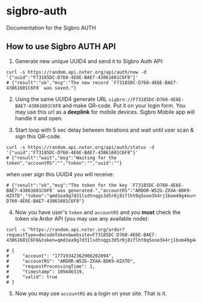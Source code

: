 # sigbro-auth
Documentation for the Sigbro AUTH

## How to use Sigbro AUTH API

1. Generate new unique UUID4 and send it to Sigbro Auth API:
```shell
curl -s https://random.api.nxter.org/api/auth/new -d '{"uuid":"F73185DC-D760-4E6E-BAE7-43861601C6F8"}'
# {"result":"ok","msg":"The new record `F73185DC-D760-4E6E-BAE7-43861601C6F8` was saved."}
```

2. Using the same UUID4 generate URL `sigbro://F73185DC-D760-4E6E-BAE7-43861601C6F8` and make QR-code. Put it on your login form. You may use this url as a **deeplink** for mobile devices. Sigbro Mobile app will handle it and open.

3. Start loop with 5 sec delay between iterations and wait until user scan & sign this QR-code. 
```shell
curl -s https://random.api.nxter.org/api/auth/status -d '{"uuid":"F73185DC-D760-4E6E-BAE7-43861601C6F8"}'
# {"result":"wait","msg":"Waiting for the token","accountRS":"","token":"","uuid":""}
```
when user sign this UUID4 you will receive: 
```shell
# {"result":"ok","msg":"The token for the key `F73185DC-D760-4E6E-BAE7-43861601C6F8` was generated.","accountRS":"ARDOR-W5ZG-ZXXA-8DK9-HZXTD","token":"qmd1ea9g7d31lsdtnqgs3d5r0j81flht0q5ooe3k4rj1bom49g4eurmqghmn7706ienm6cem830q9ltgh1e4ct9gqvooar31cl67h1djpiague3jboi1qb6llrr0sfoju434457glki37s5o9l0ijrsvqfthof3n","uuid":"F73185DC-D760-4E6E-BAE7-43861601C6F8"}    
```

4. Now you have user's `token` and `accountRS` and you **must** check the token via Ardor API (you may use any available node): 
```shell
curl -s "https://random.api.nxter.org/ardor?requestType=decodeToken&website=F73185DC-D760-4E6E-BAE7-43861601C6F8&token=qmd1ea9g7d31lsdtnqgs3d5r0j81flht0q5ooe3k4rj1bom49g4eurmqghmn7706ienm6cem830q9ltgh1e4ct9gqvooar31cl67h1djpiague3jboi1qb6llrr0sfoju434457glki37s5o9l0ijrsvqfthof3n"

# {
#     "account": "17719342362906202094",
#     "accountRS": "ARDOR-W5ZG-ZXXA-8DK9-HZXTD",
#     "requestProcessingTime": 1,
#     "timestamp": 105646319,
#     "valid": true
# }
```

5. Now you may use `accountRS` as a login on your site. That is it. 